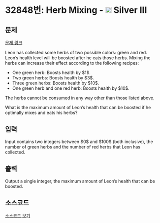 # 32848번: Herb Mixing - <img src="https://static.solved.ac/tier_small/8.svg" style="height:20px" /> Silver III

<!-- performance -->

<!-- 문제 제출 후 깃허브에 푸시를 했을 때 제출한 코드의 성능이 입력될 공간입니다.-->

<!-- end -->

## 문제

[문제 링크](https://boj.kr/32848)


<p>Leon has collected some herbs of two possible colors: green and red. Leon’s health level will be boosted after he eats those herbs. Mixing the herbs can increase their effect according to the following recipes:</p>

<ul>
<li>One green herb: Boosts health by $1$.</li>
<li>Two green herbs: Boosts health by $3$.</li>
<li>Three green herbs: Boosts health by $10$.</li>
<li>One green herb and one red herb: Boosts health by $10$.</li>
</ul>

<p>The herbs cannot be consumed in any way other than those listed above.</p>

<p>What is the maximum amount of Leon’s health that can be boosted if he optimally mixes and eats his herbs?</p>



## 입력


<p>Input contains two integers between $0$ and $100$ (both inclusive), the number of green herbs and the number of red herbs that Leon has collected.</p>



## 출력


<p>Output a single integer, the maximum amount of Leon’s health that can be boosted.</p>



## 소스코드

[소스코드 보기](Herb%20Mixing.cpp)